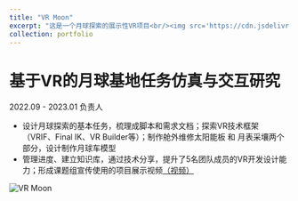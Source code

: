 ```yaml
---
title: "VR Moon"
excerpt: "这是一个月球探索的展示性VR项目<br/><img src='https://cdn.jsdelivr.net/gh/george-wyy/MyPic/202305222253301.png'>"
collection: portfolio
---
```


# **基于VR的月球基地任务仿真与交互研究**

2022.09 - 2023.01 负责人

- 设计月球探索的基本任务，梳理成脚本和需求文档；探索VR技术框架（VRIF、Final IK、VR Builder等）；制作舱外维修太阳能板 和 月表采壤两个部分，设计制作月球车模型
- 管理进度、建立知识库，通过技术分享，提升了5名团队成员的VR开发设计能力；形成课题组宣传使用的项目展示视频[（视频）](https://pan.baidu.com/s/1igaP4BJZajo5akteMqAluw?pwd=geka)

![VR Moon](https://cdn.jsdelivr.net/gh/george-wyy/MyPic/202305222253301.png)
